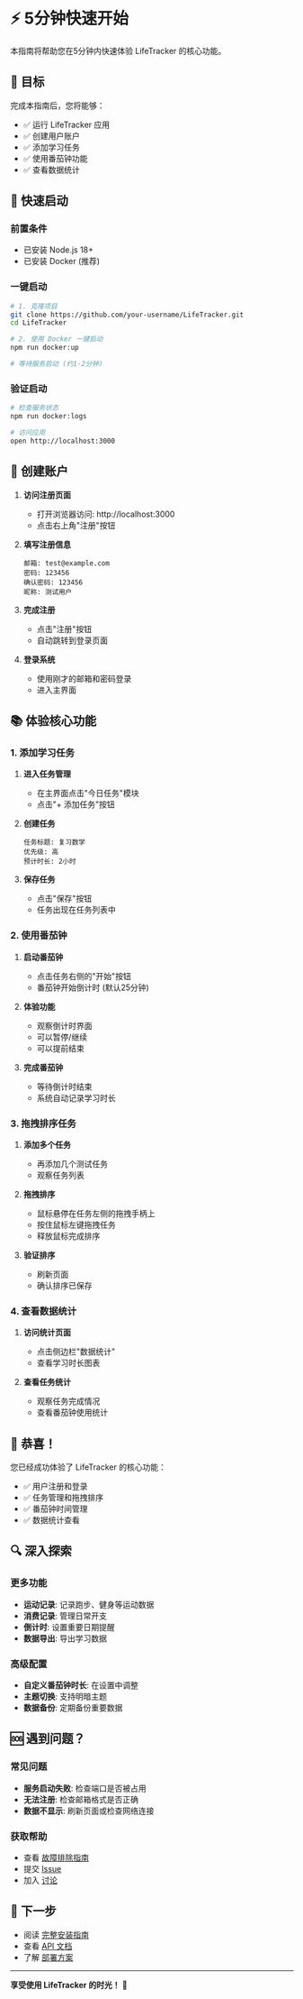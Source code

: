 # ⚡ 5分钟快速开始

本指南将帮助您在5分钟内快速体验 LifeTracker 的核心功能。

## 🎯 目标

完成本指南后，您将能够：
- ✅ 运行 LifeTracker 应用
- ✅ 创建用户账户
- ✅ 添加学习任务
- ✅ 使用番茄钟功能
- ✅ 查看数据统计

## 🚀 快速启动

### 前置条件
- 已安装 Node.js 18+
- 已安装 Docker (推荐)

### 一键启动
```bash
# 1. 克隆项目
git clone https://github.com/your-username/LifeTracker.git
cd LifeTracker

# 2. 使用 Docker 一键启动
npm run docker:up

# 等待服务启动 (约1-2分钟)
```

### 验证启动
```bash
# 检查服务状态
npm run docker:logs

# 访问应用
open http://localhost:3000
```

## 👤 创建账户

1. **访问注册页面**
   - 打开浏览器访问: http://localhost:3000
   - 点击右上角"注册"按钮

2. **填写注册信息**
   ```
   邮箱: test@example.com
   密码: 123456
   确认密码: 123456
   昵称: 测试用户
   ```

3. **完成注册**
   - 点击"注册"按钮
   - 自动跳转到登录页面

4. **登录系统**
   - 使用刚才的邮箱和密码登录
   - 进入主界面

## 📚 体验核心功能

### 1. 添加学习任务

1. **进入任务管理**
   - 在主界面点击"今日任务"模块
   - 点击"+ 添加任务"按钮

2. **创建任务**
   ```
   任务标题: 复习数学
   优先级: 高
   预计时长: 2小时
   ```

3. **保存任务**
   - 点击"保存"按钮
   - 任务出现在任务列表中

### 2. 使用番茄钟

1. **启动番茄钟**
   - 点击任务右侧的"开始"按钮
   - 番茄钟开始倒计时 (默认25分钟)

2. **体验功能**
   - 观察倒计时界面
   - 可以暂停/继续
   - 可以提前结束

3. **完成番茄钟**
   - 等待倒计时结束
   - 系统自动记录学习时长

### 3. 拖拽排序任务

1. **添加多个任务**
   - 再添加几个测试任务
   - 观察任务列表

2. **拖拽排序**
   - 鼠标悬停在任务左侧的拖拽手柄上
   - 按住鼠标左键拖拽任务
   - 释放鼠标完成排序

3. **验证排序**
   - 刷新页面
   - 确认排序已保存

### 4. 查看数据统计

1. **访问统计页面**
   - 点击侧边栏"数据统计"
   - 查看学习时长图表

2. **查看任务统计**
   - 观察任务完成情况
   - 查看番茄钟使用统计

## 🎉 恭喜！

您已经成功体验了 LifeTracker 的核心功能：

- ✅ 用户注册和登录
- ✅ 任务管理和拖拽排序
- ✅ 番茄钟时间管理
- ✅ 数据统计查看

## 🔍 深入探索

### 更多功能
- **运动记录**: 记录跑步、健身等运动数据
- **消费记录**: 管理日常开支
- **倒计时**: 设置重要日期提醒
- **数据导出**: 导出学习数据

### 高级配置
- **自定义番茄钟时长**: 在设置中调整
- **主题切换**: 支持明暗主题
- **数据备份**: 定期备份重要数据

## 🆘 遇到问题？

### 常见问题
- **服务启动失败**: 检查端口是否被占用
- **无法注册**: 检查邮箱格式是否正确
- **数据不显示**: 刷新页面或检查网络连接

### 获取帮助
- 查看 [故障排除指南](./troubleshooting.md)
- 提交 [Issue](https://github.com/your-username/LifeTracker/issues)
- 加入 [讨论](https://github.com/your-username/LifeTracker/discussions)

## 🚀 下一步

- 阅读 [完整安装指南](./installation.md)
- 查看 [API 文档](./api.md)
- 了解 [部署方案](./deployment.md)

---

**享受使用 LifeTracker 的时光！** 🎯
